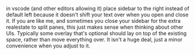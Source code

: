 in vscode (and other editors allowing it) place sidebar to the right instead of default left because it doesn't shift your text over when you open and close it. If you are like me, and sometimes you close your sidebar for the extra realestate to split panes, this just makes sense when thinking about other UIs. Typically some overlay that's optional should lay on top of the existing space, rather than move everything over. It isn't a huge deal, just a minor convenience when you adjust to it.